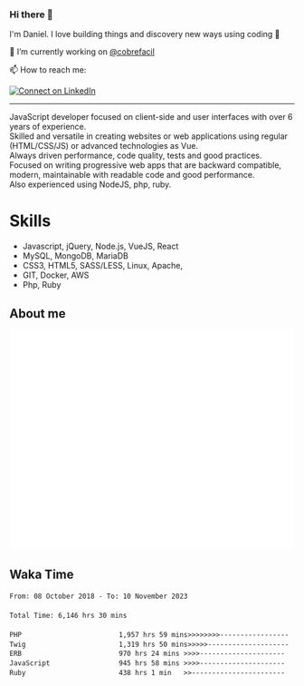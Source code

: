 ### Hi there 👋

I'm Daniel. I love building things and discovery new ways using coding :raised_hands: 

🔭 I’m currently working on [@cobrefacil](https://www.cobrefacil.com.br/)

📫 How to reach me:

[![Connect on LinkedIn](https://img.shields.io/badge/--linkedin?label=LinkedIn&logo=LinkedIn&style=social)](https://www.linkedin.com/in/daniel-cerverizzo/)

---

JavaScript developer focused on client-side and user interfaces with over 6 years of experience.  
Skilled and versatile in creating websites or web applications using regular (HTML/CSS/JS) or advanced technologies as Vue.  
Always driven performance, code quality, tests and good practices.  
 Focused on writing progressive web apps that are backward compatible, modern, maintainable with readable code and good performance.  
Also experienced using NodeJS, php, ruby. 


# Skills

 - Javascript, jQuery, Node.js, VueJS, React
 - MySQL, MongoDB, MariaDB    
 - CSS3, HTML5, SASS/LESS,  Linux, Apache,
 - GIT, Docker, AWS
 - Php, Ruby

## About me

![Metrics](/github-metrics.svg)

## Waka Time

<!--START_SECTION:waka-->

```txt
From: 08 October 2018 - To: 10 November 2023

Total Time: 6,146 hrs 30 mins

PHP                        1,957 hrs 59 mins>>>>>>>>-----------------   31.86 %
Twig                       1,319 hrs 50 mins>>>>>--------------------   21.47 %
ERB                        970 hrs 24 mins >>>>---------------------   15.79 %
JavaScript                 945 hrs 58 mins >>>>---------------------   15.39 %
Ruby                       438 hrs 1 min   >>-----------------------   07.13 %
```

<!--END_SECTION:waka-->

